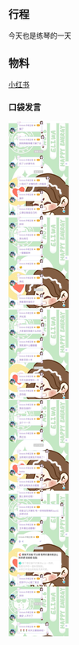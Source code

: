 ## 行程
今天也是练琴的一天

## 物料
[小红书](http://www.xiaohongshu.com/discovery/item/617a2345000000000102cba0)
### 口袋发言
![口袋发言](./pocket48/imgs/messages1.jpeg)<br>


